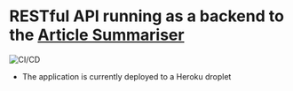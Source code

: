 # RESTful API running as a backend to the [Article Summariser](https://github.com/rafapi/summariser_client)

![CI/CD](https://github.com/rafapi/fastapi_text_sum/workflows/CICD/badge.svg?branch=master)

* The application is currently deployed to a Heroku droplet
